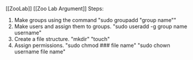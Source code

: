[[ZooLab]]
[[Zoo Lab Argument]]
Steps:
1. Make groups using the command "sudo groupadd "group name""
2. Make users and assign them to groups. "sudo useradd -g group name username"
3. Create a file structure. "mkdir" "touch" 
4. Assign permissions. "sudo chmod ### file name" "sudo chown username file name"